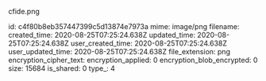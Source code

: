 cfide.png

id: c4f80b8eb357447399c5d13874e7973a
mime: image/png
filename: 
created_time: 2020-08-25T07:25:24.638Z
updated_time: 2020-08-25T07:25:24.638Z
user_created_time: 2020-08-25T07:25:24.638Z
user_updated_time: 2020-08-25T07:25:24.638Z
file_extension: png
encryption_cipher_text: 
encryption_applied: 0
encryption_blob_encrypted: 0
size: 15684
is_shared: 0
type_: 4